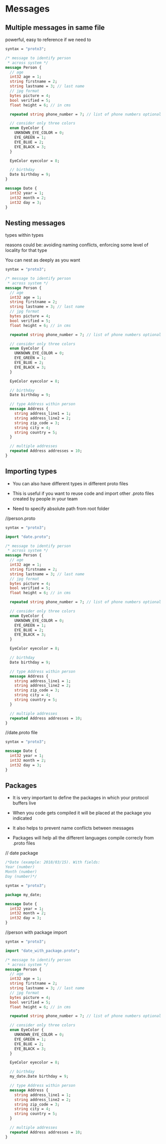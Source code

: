 # Messages

## Multiple messages in same file

powerful, easy to reference if we need to

```proto
syntax = "proto3";

/* message to identify person
 * across system */
message Person {
  // age
  int32 age = 1;
  string firstname = 2;
  string lastname = 3; // last name
  // jpg format
  bytes picture = 4;
  bool verified = 5;
  float height = 6; // in cms

  repeated string phone_number = 7; // list of phone numbers optional

  // consider only three colors
  enum EyeColor {
    UNKNOWN_EYE_COLOR = 0;
    EYE_GREEN = 1;
    EYE_BLUE = 2;
    EYE_BLACK = 3;
  }

  EyeColor eyecolor = 8;

  // birthday
  Date birthday = 9;
}

message Date {
  int32 year = 1;
  int32 month = 2;
  int32 day = 3;
}
```

## Nesting messages

types within types

reasons could be: avoiding naming conflicts, enforcing some level of locality for that type

You can nest as deeply as you want

```proto
syntax = "proto3";

/* message to identify person
 * across system */
message Person {
  // age
  int32 age = 1;
  string firstname = 2;
  string lastname = 3; // last name
  // jpg format
  bytes picture = 4;
  bool verified = 5;
  float height = 6; // in cms

  repeated string phone_number = 7; // list of phone numbers optional

  // consider only three colors
  enum EyeColor {
    UNKNOWN_EYE_COLOR = 0;
    EYE_GREEN = 1;
    EYE_BLUE = 2;
    EYE_BLACK = 3;
  }

  EyeColor eyecolor = 8;

  // birthday
  Date birthday = 9;

  // type Address within person
  message Address {
    string address_line1 = 1;
    string address_line2 = 2;
    string zip_code = 3;
    string city = 4;
    string country = 5;
  }

  // multiple addresses
  repeated Address addresses = 10;
}
```

## Importing types

* You can also have different types in different proto files

* This is useful if you want to reuse code and import other .proto files created by people in your team

* Need to specify absolute path from root folder

//person.proto

```proto
syntax = "proto3";

import "date.proto";

/* message to identify person
 * across system */
message Person {
  // age
  int32 age = 1;
  string firstname = 2;
  string lastname = 3; // last name
  // jpg format
  bytes picture = 4;
  bool verified = 5;
  float height = 6; // in cms

  repeated string phone_number = 7; // list of phone numbers optional

  // consider only three colors
  enum EyeColor {
    UNKNOWN_EYE_COLOR = 0;
    EYE_GREEN = 1;
    EYE_BLUE = 2;
    EYE_BLACK = 3;
  }

  EyeColor eyecolor = 8;

  // birthday
  Date birthday = 9;

  // type Address within person
  message Address {
    string address_line1 = 1;
    string address_line2 = 2;
    string zip_code = 3;
    string city = 4;
    string country = 5;
  }

  // multiple addresses
  repeated Address addresses = 10;
}
```

//date.proto file

```proto
syntax = "proto3";

message Date {
  int32 year = 1;
  int32 month = 2;
  int32 day = 3;
}
```

## Packages

* It is very important to define the packages in which your protocol buffers live

* When you code gets compiled it will be placed at the package you indicated

* It also helps to prevent name conflicts between messages

* Packages will help all the different languages compile correcly from .proto files

// date package

```proto
/*Date (example: 2018/03/15). With fields:
Year (number)
Month (number)
Day (number)*/

syntax = "proto3";

package my_date;

message Date {
  int32 year = 1;
  int32 month = 2;
  int32 day = 3;
}
```

//person with package import

```proto
syntax = "proto3";

import "date_with_package.proto";

/* message to identify person
 * across system */
message Person {
  // age
  int32 age = 1;
  string firstname = 2;
  string lastname = 3; // last name
  // jpg format
  bytes picture = 4;
  bool verified = 5;
  float height = 6; // in cms

  repeated string phone_number = 7; // list of phone numbers optional

  // consider only three colors
  enum EyeColor {
    UNKNOWN_EYE_COLOR = 0;
    EYE_GREEN = 1;
    EYE_BLUE = 2;
    EYE_BLACK = 3;
  }

  EyeColor eyecolor = 8;

  // birthday
  my_date.Date birthday = 9;

  // type Address within person
  message Address {
    string address_line1 = 1;
    string address_line2 = 2;
    string zip_code = 3;
    string city = 4;
    string country = 5;
  }

  // multiple addresses
  repeated Address addresses = 10;
}

```
